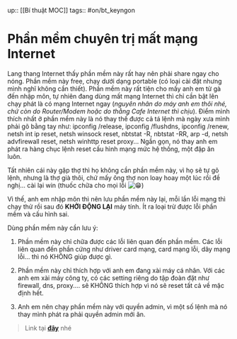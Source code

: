 up:: [[Bí thuật MOC]]
tags:: #on/bt_keyngon 

# Phần mềm chuyên trị mất mạng Internet

Lang thang Internet thấy phần mềm này rất hay nên phải share ngay cho nóng. Phần mềm này free, chạy dưới dạng portable (có loại cài đặt nhưng mình nghĩ không cần thiết). Phần mềm này rất tiện cho mấy anh em từ gà đến nhập môn, tự nhiên đang dùng mất mạng Internet thì chỉ cần bật lên chạy phát là có mạng Internet ngay (_nguyên nhân do máy anh em thôi nhé, chứ còn do Router/Modem hoặc do thằng Cafe Internet thì chịu_). Điểm mình thích nhất ở phần mềm này là nó thay thế được cả tá lệnh mà ngày xưa mình phải gõ bằng tay như: ipconfig /release, ipconfig /flushdns, ipconfig /renew, netsh int ip reset, netsh winsock reset, nbtstat -R, nbtstat -RR, arp -d, netsh advfirewall reset, netsh winhttp reset proxy... Ngắn gọn, nó thay anh em phát ra hàng chục lệnh reset cấu hình mạng mức hệ thống, một đập ăn luôn.

Tất nhiên cái này gặp thợ thì họ không cần phần mềm này, vì họ sẽ tự gõ lệnh, nhưng là thợ già thôi, chứ mấy ông thợ non loay hoay một lúc rồi đề nghị... cài lại win (thuốc chữa cho mọi lỗi ![😁](https://static.xx.fbcdn.net/images/emoji.php/v9/ta8/1.5/16/1f601.png))

Vì thế, anh em nhập môn thì nên lưu phần mềm này lại, mỗi lần lỗi mạng thì chạy thử rồi sau đó **KHỞI ĐỘNG LẠI** máy tính. Ít ra loại trừ được lỗi phần mềm và cấu hình sai.

Dùng phần mềm này cần lưu ý:

1. Phần mềm này chỉ chữa được các lỗi liên quan đến phần mềm. Các lỗi liên quan đến phần cứng như driver card mạng, card mạng lỗi, dây mạng lỗi... thì nó KHÔNG giúp được gì.
    
2. Phần mềm này chỉ thích hợp với anh em đang xài máy cá nhân. Với các anh em xài máy công ty, có các setting riêng do tập đoàn đặt như firewall, dns, proxy.... sẽ KHÔNG thích hợp vì nó sẽ reset tất cả về mặc định hết.
    
3. Anh em nên chạy phần mềm này với quyền admin, vì một số lệnh mà nó thay mình phát ra phải quyền admin mới ăn.  

> Link tại [**đây**](https://l.facebook.com/l.php?u=https%3A%2F%2Fjustpaste.it%2F4xjhu%3Ffbclid%3DIwAR3zt0LpJ3tb7KSyLH3ruK73pe1wp9gAP0tTKuQjny3KNfsey3qPLf5Wbxk&h=AT3VqCC1O1YHki7TADpl4oLoJQoOqXUe5uZiEu0-sTCFL31P4-u9GIpr0MdBH9FDNuM6i9gTfQ90KUBsz8CBIUt39SgNzGQLHyq9zrMU2X2Ot06jxuTLJXsIsiSvaKZih5A3m7yAxr6_6-o-h2KkM-DaJbnqx8hKPRBrlap3zIGOtg18Y6cpgl2x9cIrAEJwhSgwFkpmU3WRqmHifgOR-zAimR9Ge2xGx0Ps_JmcycEL9bZZzw&__tn__=-UK-R&c[0]=AT0f4PYJA6VjrvY2DnBCdUVHxUykZ2cwyDMvo9cBjpJsoEn4eBvRJOxZt01TlGPZKSEAFrhmLdFFarIwYvz-BN3sEmbbve6yK5W1Hp2opoyQQKDtHJhZghKaML8L_pjTT4Myy0Ssr5zYJNtLR0Gn99wgAoifAGB4fafxUSs) nhé